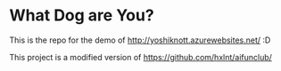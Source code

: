 # What Dog are You?

This is the repo for the demo of 
http://yoshiknott.azurewebsites.net/ :D

This project is a modified version of https://github.com/hxlnt/aifunclub/ 
